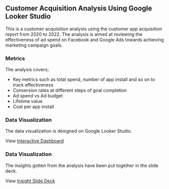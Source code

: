 ## Customer Acquisition Analysis Using Google Looker Studio
This is a customer acquisition analysis using the customer app acquisition report from 2020 to 2022. The analysis is aimed at reviewing the effectiveness of ad spend on Facebook and Google Ads towards achieving marketing campaign goals.

### Metrics
The analysis covers;
- Key metrics such as total spend, number of app install and so on to track effectiveness
- Conversion rates at different steps of goal completion
- Ad spend vs Ad budget
- Lifetime value
- Cost per app install

### Data Visualization
The data visualization is designed on Google Looker Studio.

View [Interactive Dashboard](https://datastudio.google.com/reporting/50c0b434-842d-47e3-a60b-1c4c36184564)

### Data Visualization
The insights gotten from the analysis have been put together in the slide deck.

View [Insight Slide Deck](https://docs.google.com/presentation/d/1vlrSTOgv_dCWeOms3PMJf23DgGuXlAgWrU4SpREBlN8/edit?usp=sharing)
